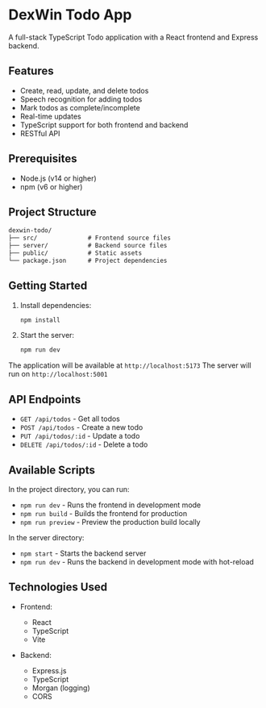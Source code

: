 # DexWin Todo App

A full-stack TypeScript Todo application with a React frontend and Express backend.

## Features

- Create, read, update, and delete todos
- Speech recognition for adding todos
- Mark todos as complete/incomplete
- Real-time updates
- TypeScript support for both frontend and backend
- RESTful API

## Prerequisites

- Node.js (v14 or higher)
- npm (v6 or higher)

## Project Structure

``` markdown
dexwin-todo/
├── src/              # Frontend source files
├── server/           # Backend source files
├── public/           # Static assets
└── package.json      # Project dependencies
```

## Getting Started

1. Install dependencies:

   ```bash
   npm install
   ```

2. Start the server:

   ```bash
   npm run dev
   ```

The application will be available at `http://localhost:5173`
The server will run on `http://localhost:5001`

## API Endpoints

- `GET /api/todos` - Get all todos
- `POST /api/todos` - Create a new todo
- `PUT /api/todos/:id` - Update a todo
- `DELETE /api/todos/:id` - Delete a todo

## Available Scripts

In the project directory, you can run:

- `npm run dev` - Runs the frontend in development mode
- `npm run build` - Builds the frontend for production
- `npm run preview` - Preview the production build locally

In the server directory:

- `npm start` - Starts the backend server
- `npm run dev` - Runs the backend in development mode with hot-reload

## Technologies Used

- Frontend:
  - React
  - TypeScript
  - Vite

- Backend:
  - Express.js
  - TypeScript
  - Morgan (logging)
  - CORS
